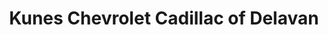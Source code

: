 ---
title: "Kunes Chevrolet Cadillac of Delavan"
url: /delavan/kunes-chevrolet-cadillac-of-delavan/
shop: car
---